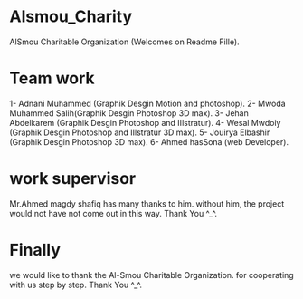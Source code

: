 # Alsmou_Charity
AlSmou Charitable Organization (Welcomes on Readme Fille).

# Team work 
1- Adnani Muhammed (Graphik Desgin Motion and photoshop).
2- Mwoda Muhammed Salih(Graphik Desgin Photoshop 3D max).
3- Jehan Abdelkarem (Graphik Desgin Photoshop and IIlstratur).
4- Wesal Mwdoiy (Graphik Desgin Photoshop and IIlstratur 3D max).
5- Jouirya Elbashir (Graphik Desgin Photoshop 3D max).
6- Ahmed hasSona (web Developer).

# work supervisor
Mr.Ahmed magdy shafiq has many thanks to him.
without him, the project would not have not come
out in this way. Thank You ^_^.

# Finally 
we would like to thank the Al-Smou Charitable Organization.
for cooperating with us step by step. Thank You ^_^.